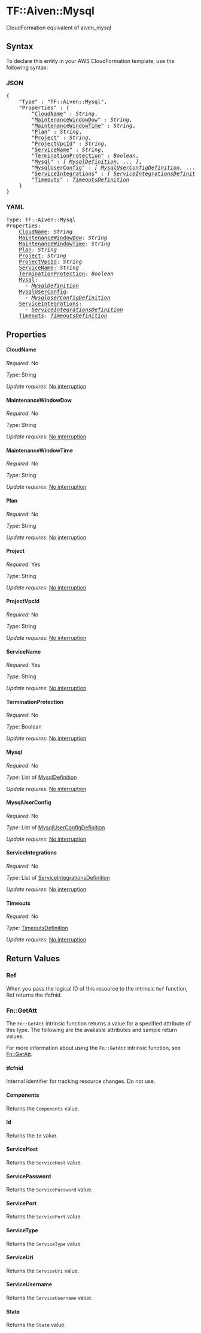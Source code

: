 # TF::Aiven::Mysql

CloudFormation equivalent of aiven_mysql

## Syntax

To declare this entity in your AWS CloudFormation template, use the following syntax:

### JSON

<pre>
{
    "Type" : "TF::Aiven::Mysql",
    "Properties" : {
        "<a href="#cloudname" title="CloudName">CloudName</a>" : <i>String</i>,
        "<a href="#maintenancewindowdow" title="MaintenanceWindowDow">MaintenanceWindowDow</a>" : <i>String</i>,
        "<a href="#maintenancewindowtime" title="MaintenanceWindowTime">MaintenanceWindowTime</a>" : <i>String</i>,
        "<a href="#plan" title="Plan">Plan</a>" : <i>String</i>,
        "<a href="#project" title="Project">Project</a>" : <i>String</i>,
        "<a href="#projectvpcid" title="ProjectVpcId">ProjectVpcId</a>" : <i>String</i>,
        "<a href="#servicename" title="ServiceName">ServiceName</a>" : <i>String</i>,
        "<a href="#terminationprotection" title="TerminationProtection">TerminationProtection</a>" : <i>Boolean</i>,
        "<a href="#mysql" title="Mysql">Mysql</a>" : <i>[ <a href="mysqldefinition.md">MysqlDefinition</a>, ... ]</i>,
        "<a href="#mysqluserconfig" title="MysqlUserConfig">MysqlUserConfig</a>" : <i>[ <a href="mysqluserconfigdefinition.md">MysqlUserConfigDefinition</a>, ... ]</i>,
        "<a href="#serviceintegrations" title="ServiceIntegrations">ServiceIntegrations</a>" : <i>[ <a href="serviceintegrationsdefinition.md">ServiceIntegrationsDefinition</a>, ... ]</i>,
        "<a href="#timeouts" title="Timeouts">Timeouts</a>" : <i><a href="timeoutsdefinition.md">TimeoutsDefinition</a></i>
    }
}
</pre>

### YAML

<pre>
Type: TF::Aiven::Mysql
Properties:
    <a href="#cloudname" title="CloudName">CloudName</a>: <i>String</i>
    <a href="#maintenancewindowdow" title="MaintenanceWindowDow">MaintenanceWindowDow</a>: <i>String</i>
    <a href="#maintenancewindowtime" title="MaintenanceWindowTime">MaintenanceWindowTime</a>: <i>String</i>
    <a href="#plan" title="Plan">Plan</a>: <i>String</i>
    <a href="#project" title="Project">Project</a>: <i>String</i>
    <a href="#projectvpcid" title="ProjectVpcId">ProjectVpcId</a>: <i>String</i>
    <a href="#servicename" title="ServiceName">ServiceName</a>: <i>String</i>
    <a href="#terminationprotection" title="TerminationProtection">TerminationProtection</a>: <i>Boolean</i>
    <a href="#mysql" title="Mysql">Mysql</a>: <i>
      - <a href="mysqldefinition.md">MysqlDefinition</a></i>
    <a href="#mysqluserconfig" title="MysqlUserConfig">MysqlUserConfig</a>: <i>
      - <a href="mysqluserconfigdefinition.md">MysqlUserConfigDefinition</a></i>
    <a href="#serviceintegrations" title="ServiceIntegrations">ServiceIntegrations</a>: <i>
      - <a href="serviceintegrationsdefinition.md">ServiceIntegrationsDefinition</a></i>
    <a href="#timeouts" title="Timeouts">Timeouts</a>: <i><a href="timeoutsdefinition.md">TimeoutsDefinition</a></i>
</pre>

## Properties

#### CloudName

_Required_: No

_Type_: String

_Update requires_: [No interruption](https://docs.aws.amazon.com/AWSCloudFormation/latest/UserGuide/using-cfn-updating-stacks-update-behaviors.html#update-no-interrupt)

#### MaintenanceWindowDow

_Required_: No

_Type_: String

_Update requires_: [No interruption](https://docs.aws.amazon.com/AWSCloudFormation/latest/UserGuide/using-cfn-updating-stacks-update-behaviors.html#update-no-interrupt)

#### MaintenanceWindowTime

_Required_: No

_Type_: String

_Update requires_: [No interruption](https://docs.aws.amazon.com/AWSCloudFormation/latest/UserGuide/using-cfn-updating-stacks-update-behaviors.html#update-no-interrupt)

#### Plan

_Required_: No

_Type_: String

_Update requires_: [No interruption](https://docs.aws.amazon.com/AWSCloudFormation/latest/UserGuide/using-cfn-updating-stacks-update-behaviors.html#update-no-interrupt)

#### Project

_Required_: Yes

_Type_: String

_Update requires_: [No interruption](https://docs.aws.amazon.com/AWSCloudFormation/latest/UserGuide/using-cfn-updating-stacks-update-behaviors.html#update-no-interrupt)

#### ProjectVpcId

_Required_: No

_Type_: String

_Update requires_: [No interruption](https://docs.aws.amazon.com/AWSCloudFormation/latest/UserGuide/using-cfn-updating-stacks-update-behaviors.html#update-no-interrupt)

#### ServiceName

_Required_: Yes

_Type_: String

_Update requires_: [No interruption](https://docs.aws.amazon.com/AWSCloudFormation/latest/UserGuide/using-cfn-updating-stacks-update-behaviors.html#update-no-interrupt)

#### TerminationProtection

_Required_: No

_Type_: Boolean

_Update requires_: [No interruption](https://docs.aws.amazon.com/AWSCloudFormation/latest/UserGuide/using-cfn-updating-stacks-update-behaviors.html#update-no-interrupt)

#### Mysql

_Required_: No

_Type_: List of <a href="mysqldefinition.md">MysqlDefinition</a>

_Update requires_: [No interruption](https://docs.aws.amazon.com/AWSCloudFormation/latest/UserGuide/using-cfn-updating-stacks-update-behaviors.html#update-no-interrupt)

#### MysqlUserConfig

_Required_: No

_Type_: List of <a href="mysqluserconfigdefinition.md">MysqlUserConfigDefinition</a>

_Update requires_: [No interruption](https://docs.aws.amazon.com/AWSCloudFormation/latest/UserGuide/using-cfn-updating-stacks-update-behaviors.html#update-no-interrupt)

#### ServiceIntegrations

_Required_: No

_Type_: List of <a href="serviceintegrationsdefinition.md">ServiceIntegrationsDefinition</a>

_Update requires_: [No interruption](https://docs.aws.amazon.com/AWSCloudFormation/latest/UserGuide/using-cfn-updating-stacks-update-behaviors.html#update-no-interrupt)

#### Timeouts

_Required_: No

_Type_: <a href="timeoutsdefinition.md">TimeoutsDefinition</a>

_Update requires_: [No interruption](https://docs.aws.amazon.com/AWSCloudFormation/latest/UserGuide/using-cfn-updating-stacks-update-behaviors.html#update-no-interrupt)

## Return Values

### Ref

When you pass the logical ID of this resource to the intrinsic `Ref` function, Ref returns the tfcfnid.

### Fn::GetAtt

The `Fn::GetAtt` intrinsic function returns a value for a specified attribute of this type. The following are the available attributes and sample return values.

For more information about using the `Fn::GetAtt` intrinsic function, see [Fn::GetAtt](https://docs.aws.amazon.com/AWSCloudFormation/latest/UserGuide/intrinsic-function-reference-getatt.html).

#### tfcfnid

Internal identifier for tracking resource changes. Do not use.

#### Components

Returns the <code>Components</code> value.

#### Id

Returns the <code>Id</code> value.

#### ServiceHost

Returns the <code>ServiceHost</code> value.

#### ServicePassword

Returns the <code>ServicePassword</code> value.

#### ServicePort

Returns the <code>ServicePort</code> value.

#### ServiceType

Returns the <code>ServiceType</code> value.

#### ServiceUri

Returns the <code>ServiceUri</code> value.

#### ServiceUsername

Returns the <code>ServiceUsername</code> value.

#### State

Returns the <code>State</code> value.

